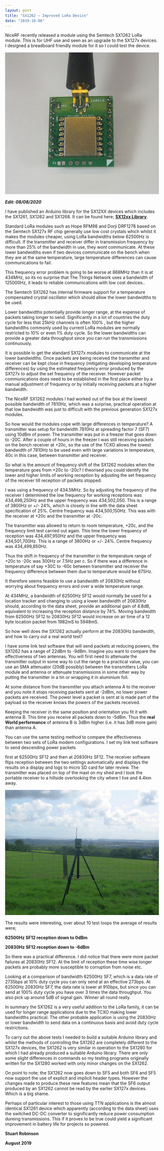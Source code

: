 ```yaml
---
layout: post
title: "SX1262 – Improved LoRa Device"
date: "2019-10-08"
---
```


NiceRF recently released a module using the Semtech SX1262 LoRa module. This is for UHF use and seen as an upgrade to the SX127x devices. I designed a breadboard friendly module for it so I could test the device.

![](/images/word-image.jpeg)

**_Edit: 08/08/2020_**

I have published an Arduino library for the SX12XX devices which includes the SX1261, SX1262 and SX1268. It can be found here; **[SX12xx Library](https://github.com/StuartsProjects/SX12XX-LoRa)**. 

Standard LoRa modules such as Hope RFM98 and Dorji DRF1278 based on the Semtech SX127x RF chip generally use low cost crystals which whilst it makes the modules cheaper, using LoRa bandwidths below 62500Hz is difficult. If the transmitter and receiver differ in transmission frequency by more than 25% of the bandwidth in use, they wont communicate. At these lower bandwidths even if two devices communicate on the bench when they are at the same temperature, large temperature differences can cause communications to fail.

This frequency error problem is going to be worse at 868MHz than it is at 434MHz, so its no surprise that The Things Network uses a bandwidth of 125000Hz, it leads to reliable communications with low cost devices..

The Semtech SX1262 has internal firmware support for a temperature compensated crystal oscillator which should allow the lower bandwidths to be used.

Lower bandwidths potentially provide longer range, at the expense of packets taking longer to send. Significantly in a lot of countries the duty cycle for less that 25kHz channels is often 100% , but the higher bandwidths commonly used by current LoRa modules are normally restricted to 10% or even 1% duty cycle. So the lower bandwidths can provide a greater data throughput since you can run the transmissions continuously.

It is possible to get the standard SX127x modules to communicate at the lower bandwidths. Once packets are being received the transmitter and receiver can be kept close in frequency (mitigating developing temperature differences) by using the estimated frequency error produced by the SX127x to adjust the set frequency of the receiver. However packet communications does need to be established in the first place either by a manual adjustment of frequency or by initially receiving packets at a higher bandwidth.

The NiceRF SX1262 modules I had worked out of the box at the lowest possible bandwidth of 7810Hz, which was a surprise, practical operation at that low bandwidth was just to difficult with the previous generation SX127x modules.

So how would the modules cope with large differences in temperature? A transmitter was setup for bandwidth 7810Hz at spreading factor 7 (SF7) using 10dBm of power. The transmitter was put in a freezer that goes down to -20C. After a couple of hours in the freezer I was still receiving packets on the bench receiver at +20c, so the use of the TCXO allows the lowest bandwidth of 7810Hz to be used even with large variations in temperature, 40c in this case, between transmitter and receiver.

So what is the amount of frequency shift of the SX1262 modules when the temperature goes from +20c to -20c? I theorised you could identify the lower and higher limits of working reception by adjusting the set frequency of the receiver till reception of packets stopped.

I was using a frequency of 434.5MHz. So by adjusting the frequency of the receiver I determined the low frequency for working receptions was 434,498,250Hz and the upper frequency was 434,502,050. This is a range of 3800Hz or +/- 24%, which is closely in line with the data sheet specification of 25%. Centre frequency was 434,500,150Hz. This was with the receiver at +20c and the transmitter at -20c.

The transmitter was allowed to return to room temperature, +20c, and the frequency limit test carried out again. This time the lower frequency of reception was 434,497,950Hz and the upper frequency was 434,501,700Hz. This is a range of 3800Hz or +/- 24%. Centre frequency was 434,499,850Hz.

Thus the shift in frequency of the transmitter in the temperature range of +20c to -20c was 300Hz or 7.5Hz per c. So if there was a difference in temperature of say +30C to -60c between transmitter and receiver the frequency difference between them due to temperature would be 675Hz.

It therefore seems feasible to use a bandwidth of 20830Hz without worrying about frequency errors and over a wide temperature range.

At 434MHz, a bandwidth of 62500Hz SF12 would normally be used for a location tracker and changing to using a lower bandwidth of 20830Hz should, according to the data sheet, provide an additional gain of 4.8dB, equivalent to increasing the reception distance by 74%. Moving bandwidth from 62500Hz SF12 to 20830Hz SF12 would increase on air time of a 12 byte location packet from 1982mS to 5948mS.

So how well does the SX1262 actually perform at the 20830Hz bandwidth, and how to carry out a real world test?

I have some link test software that will send packets at reducing powers, the SX1262 has a range of 22dBm to -9dBm. Imagine you want to compare the effectiveness of two antennas. You will first need to attenuate the transmitter output in some way to cut the range to a practical value, you can use an SMA attenuator (20dB possibly) between the transmitters LoRa module and antenna or attenuate transmissions in some other way by putting the transmitter in a tin or wrapping it in aluminium foil.

At some distance from the transmitter you attach antenna A to the receiver and you note it stops receiving packets sent at -2dBm, no lower power packets are received. The power level a packet is sent at is made part of the payload so the receiver knows the powers of the packets received.

Keeping the receiver in the same position and orientation you fit it with antenna B. This time you receive all packets down to -5dBm. Thus the **real World performance** of antenna B is 3dBm higher (i.e. it has 3dB more gain) than antenna A.

You can use the same testing method to compare the effectiveness between two sets of LoRa modem configurations. I set my link test software to send descending power packets

first at 62500Hz SF12 and then at 20830Hz SF12. The receiver software flips reception between the two settings automatically and displays the results on a display and logs to micro SD card for later review. The transmitter was placed on top of the mast on my shed and I took the portable receiver to a hillside overlooking the city where I live and 4.4km away.

![](/images/word-image-1-1024x829.jpeg)

The results were interesting, over about 10 test loops the average of results were;

**62500Hz SF12 reception down to 0dBm**

**20830Hz SF12 reception down to -6dBm**

So there was a practical difference. I did notice that there were more packet failures at 20830Hz SF12. At the limit of reception these time wise longer packets are probably more susceptible to corruption from noise etc.

Looking at a comparison of bandwidth 62500Hz SF7, which is a data rate of 2735bps at 10% duty cycle you can only send at an effective 273bps. At 62500Hz 20830Hz SF7, the data rate is lower at 910bps, but since you can send at 100% duty cycle you have over 3 times the data throughput. You also pick up around 5dB of signal gain. Winner all round really.

In summary the SX1262 is a very useful addition to the LoRa family, it can be used for longer range applications due to the TCXO making lower bandwidths practical. The other probable application is using the 20830Hz or lower bandwidth to send data on a continuous basis and avoid duty cycle restrictions.

To carry out the above tests I needed to build a suitable Arduino library and whilst the methods of controlling the SX1262 are completely different to the SX127x devices, the SX1262 is very similar in operation to the SX1280 for which I had already produced a suitable Arduino library. There are only some slight differences in commands so my testing programs originally written for the SX1280 worked with only minor changes on the SX1262.

On point to note; the SX1262 now goes down to SF5 and both SF6 and SF5 now support the use of explicit and implicit header types. However the changes made to produce these new features mean that the SF6 output produced by an SX1262 cannot be read by the earlier SX127x devices. Which is a big shame.

Perhaps of particular interest to those using TTN applications is the almost identical SX1261 device which apparently (according to the data sheet) uses the switched DC-DC converter to significantly reduce power consumption dureing transmissions. This if it proves to be true could yield a significant improvement in battery life for projects so powered.

**Stuart Robinson**

**August 2019**
